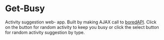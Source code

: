 # Get-Busy
Activity suggestion web- app. Built by making AJAX call to  [boredAPI](boredapi.com).
Click on the button for random activity to keep you busy or click the select button for random activity suggestion by type.

